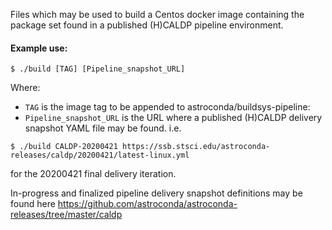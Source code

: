 Files which may be used to build a Centos docker image containing the package set found in a
published (H)CALDP pipeline environment.

#### Example use:

```
$ ./build [TAG] [Pipeline_snapshot_URL]
```
Where:
* `TAG` is the image tag to be appended to astroconda/buildsys-pipeline:
* `Pipeline_snapshot_URL` is the URL where a published (H)CALDP delivery snapshot YAML file may be found.
i.e.

```
$ ./build CALDP-20200421 https://ssb.stsci.edu/astroconda-releases/caldp/20200421/latest-linux.yml
```
for the 20200421 final delivery iteration.

In-progress and finalized pipeline delivery snapshot definitions may be found here https://github.com/astroconda/astroconda-releases/tree/master/caldp 
